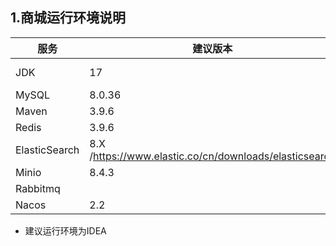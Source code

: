 ## 1.商城运行环境说明

| 服务                                                 | 建议版本                   | 下载地址                    |
| ----------------------------------------------------|-----------------------|-----------------------|
| JDK                                                 | 17                    |https://github.com/adoptium/temurin17-binaries/releases/|
| MySQL                                               | 8.0.36                |https://dev.mysql.com/downloads/mysql/|
| Maven                                               | 3.9.6                  |https://maven.apache.org/download.cgi|
| Redis                                               | 3.9.6                  |https://maven.apache.org/download.cgi|
| ElasticSearch                                       | 8.X                    /https://www.elastic.co/cn/downloads/elasticsearch|
| Minio                                               | 8.4.3                  |https://min.io/download|
| Rabbitmq                                             |                   |https://maven.apache.org/download.cgi|
| Nacos                                               | 2.2                 |https://maven.apache.org/download.cgi|

- 建议运行环境为IDEA


